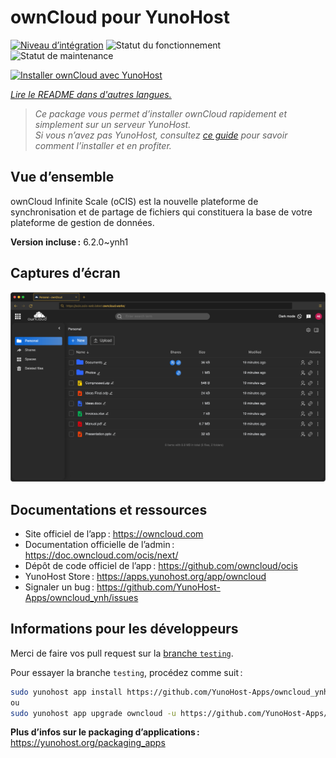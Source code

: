 <!--
Nota bene : ce README est automatiquement généré par <https://github.com/YunoHost/apps/tree/master/tools/readme_generator>
Il NE doit PAS être modifié à la main.
-->

# ownCloud pour YunoHost

[![Niveau d’intégration](https://dash.yunohost.org/integration/owncloud.svg)](https://ci-apps.yunohost.org/ci/apps/owncloud/) ![Statut du fonctionnement](https://ci-apps.yunohost.org/ci/badges/owncloud.status.svg) ![Statut de maintenance](https://ci-apps.yunohost.org/ci/badges/owncloud.maintain.svg)

[![Installer ownCloud avec YunoHost](https://install-app.yunohost.org/install-with-yunohost.svg)](https://install-app.yunohost.org/?app=owncloud)

*[Lire le README dans d'autres langues.](./ALL_README.md)*

> *Ce package vous permet d’installer ownCloud rapidement et simplement sur un serveur YunoHost.*  
> *Si vous n’avez pas YunoHost, consultez [ce guide](https://yunohost.org/install) pour savoir comment l’installer et en profiter.*

## Vue d’ensemble

ownCloud Infinite Scale (oCIS) est la nouvelle plateforme de synchronisation et de partage de fichiers qui constituera la base de votre plateforme de gestion de données.


**Version incluse :** 6.2.0~ynh1

## Captures d’écran

![Capture d’écran de ownCloud](./doc/screenshots/screenshot.png)

## Documentations et ressources

- Site officiel de l’app : <https://owncloud.com>
- Documentation officielle de l’admin : <https://doc.owncloud.com/ocis/next/>
- Dépôt de code officiel de l’app : <https://github.com/owncloud/ocis>
- YunoHost Store : <https://apps.yunohost.org/app/owncloud>
- Signaler un bug : <https://github.com/YunoHost-Apps/owncloud_ynh/issues>

## Informations pour les développeurs

Merci de faire vos pull request sur la [branche `testing`](https://github.com/YunoHost-Apps/owncloud_ynh/tree/testing).

Pour essayer la branche `testing`, procédez comme suit :

```bash
sudo yunohost app install https://github.com/YunoHost-Apps/owncloud_ynh/tree/testing --debug
ou
sudo yunohost app upgrade owncloud -u https://github.com/YunoHost-Apps/owncloud_ynh/tree/testing --debug
```

**Plus d’infos sur le packaging d’applications :** <https://yunohost.org/packaging_apps>
